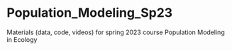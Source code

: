 # Population_Modeling_Sp23
Materials (data, code, videos) for spring 2023 course Population Modeling in Ecology
